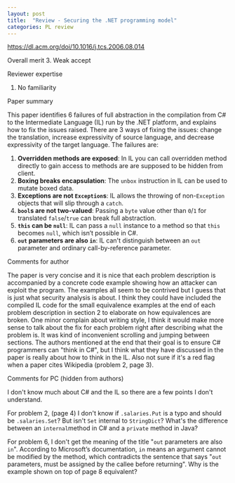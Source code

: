 ```yaml
---
layout: post
title:  "Review - Securing the .NET programming model"
categories: PL review
---
```


https://dl.acm.org/doi/10.1016/j.tcs.2006.08.014

Overall merit
3. Weak accept

Reviewer expertise
1. No familiarity

Paper summary

This paper identifies 6 failures of full abstraction in the compilation from C# to the Intermediate Language (IL) run by the .NET platform, and explains how to fix the issues raised. There are 3 ways of fixing the issues: change the translation, increase expressivity of source language, and decrease expressivity of the target language. The failures are:
1. **Overridden methods are exposed**: In IL you can call overridden method directly to gain access to methods are are supposed to be hidden from client.
2. **Boxing breaks encapsulation**: The `unbox` instruction in IL can be used to mutate boxed data.
3. **Exceptions are not `Exception`s**: IL allows the throwing of non-`Exception` objects that will slip through a `catch`.
4. **`bool`s are not two-valued**: Passing a `byte` value other than `0`/`1` for translated `false`/`true` can break full abstraction.
5. **`this` can be `null`**: IL can pass a `null` instance to a method so that `this` becomes `null`, which isn’t possible in C#.
6. **`out` parameters are also `in`**: IL can't distinguish between an `out` parameter and ordinary call-by-reference parameter.

Comments for author

The paper is very concise and it is nice that each problem description is accompanied by a concrete code example showing how an attacker can exploit the program. The examples all seem to be contrived but I guess that is just what security analysis is about. I think they could have included the compiled IL code for the small equivalence examples at the end of each problem description in section 2 to elaborate on how equivalences are broken. One minor complain about writing style, I think it would make more sense to talk about the fix for each problem right after describing what the problem is. It was kind of inconvenient scrolling and jumping between sections. The authors mentioned at the end that their goal is to ensure C# programmers can "think in C#", but I think what they have discussed in the paper is really about how to think in the IL. Also not sure if it's a red flag when a paper cites Wikipedia (problem 2, page 3).

Comments for PC (hidden from authors)

I don't know much about C# and the IL so there are a few points I don't understand.

For problem 2, (page 4) I don't know if `.salaries.Put` is a typo and should be `.salaries.Set`? But isn't `Set` internal to `StringDict`? What's the difference between an `internal`method in C# and  a `private` method in Java?

For problem 6, I don't get the meaning of the title "`out` parameters are also `in`". According to Microsoft’s documentation, `in` means an argument cannot be modified by the method,  which contradicts the sentence that says "`out` parameters, must be assigned by the callee before returning". Why is the example shown on top of page 8 equivalent?
